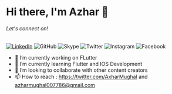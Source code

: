 <h1> Hi there, I'm Azhar 👋 </h1>
<h6> Let's connect on!</h6>

[![LinkedIn](https://img.shields.io/badge/linkedin-%230077B5.svg?style=for-the-badge&logo=linkedin&logoColor=white)](https://www.linkedin.com/in/muhammad-azhar-maqbool-910586196?original_referer=)
![GitHub](https://img.shields.io/badge/github-%23121011.svg?style=for-the-badge&logo=github&logoColor=white)
![Skype](https://img.shields.io/badge/Skype-%2300AFF0.svg?style=for-the-badge&logo=Skype&logoColor=white)
![Twitter](https://img.shields.io/badge/Twitter-%231DA1F2.svg?style=for-the-badge&logo=Twitter&logoColor=white)
![Instagram](https://img.shields.io/badge/Instagram-%23E4405F.svg?style=for-the-badge&logo=Instagram&logoColor=white)
![Facebook](https://img.shields.io/badge/Facebook-%231877F2.svg?style=for-the-badge&logo=Facebook&logoColor=white)



- 👀 I’m currently working on FLutter
- 🌱 I’m currently learning Flutter and IOS Development
- 💞️ I’m looking to collaborate with other content creators
- 📫 How to reach : https://twitter.com/AxharMughal and azharmughal007786@gmail.com

<!---
Azhar-Mughal/Azhar-Mughal is a ✨ special ✨ repository because its `README.md` (this file) appears on your GitHub profile.
You can click the Preview link to take a look at your changes.
--->
